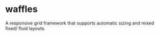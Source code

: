 waffles
==========

A responsive grid framework that supports automatic sizing and mixed fixed/
fluid layouts.
